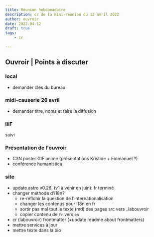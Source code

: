 ```yaml
---
title: Réunion hebdomadaire
description: cr de la mini-réunion du 12 avril 2022
author: ouvroir
date: 2022-04-12
draft: true
tags:
    - cr

---
```




## Ouvroir | Points à discuter

### local

- demander clés du bureau

### midi-causerie 26 avril

- demander titre, noms et faire la diffusion

### IIIF 

suivi 

### Présentation de l'ouvroir

- C3N poster GIF animé (présentations Kristine + Emmanuel ?)
- conférence humanistica

### site

- update astro v0.26. (v1 à venir en juin): fr terminé 
- changer méthode d'i18n?
    - re-réflchir la question de l'internationalisation
    - changer les contenus pour i18n en fr
    - sortir pas mal tout le texte (md) des pages src vers _labouvroir
    - copier contenu de `fr` vers `en` 
- cr (labouvroir) frontmatter (+update readme about frontmatters)
- mettre services à jour
- mettre texte dans la bio 